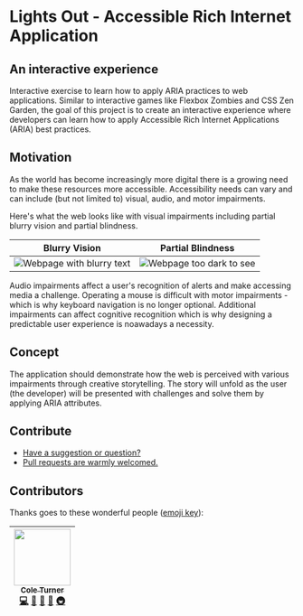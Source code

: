 # Lights Out - Accessible Rich Internet Application
## An interactive experience

Interactive exercise to learn how to apply ARIA practices to web applications. Similar to interactive games like Flexbox Zombies and CSS Zen Garden, the goal of this project is to create an interactive experience where developers can learn how to apply Accessible Rich Internet Applications (ARIA) best practices.

## Motivation

As the world has become increasingly more digital there is a growing need to make these resources more accessible. Accessibility needs can vary and can include (but not limited to) visual, audio, and motor impairments.

Here's what the web looks like with visual impairments including partial blurry vision and partial blindness.

| Blurry Vision | Partial Blindness |
| :----: | :----: |
| ![Webpage with blurry text](./public/impairment-blurry.jpg) | ![Webpage too dark to see](./public/impairment-partial-blindness.jpg) |


Audio impairments affect a user's recognition of alerts and make accessing media a challenge. Operating a mouse is difficult with motor impairments - which is why keyboard navigation is no longer optional. Additional impairments can affect cognitive recognition which is why designing a predictable user experience is noawadays a necessity.

## Concept

The application should demonstrate how the web is perceived with various impairments through creative storytelling. The story will unfold as the user (the developer) will be presented with challenges and solve them by applying ARIA attributes.

## Contribute

- [Have a suggestion or question?](https://github.com/coleturner/aria-lights-out/issues/new)
- [Pull requests are warmly welcomed.](https://github.com/coleturner/aria-lights-out/pulls)

## Contributors

Thanks goes to these wonderful people ([emoji key](https://github.com/kentcdodds/all-contributors#emoji-key)):

<!-- ALL-CONTRIBUTORS-LIST:START - Do not remove or modify this section -->
<!-- prettier-ignore -->
| [<img src="https://avatars0.githubusercontent.com/u/800888?v=4" width="100px;"/><br /><sub><b>Cole Turner</b></sub>](https://cole.codes/)<br />[💻](https://github.com/coleturner/aria-lights-out/commits?author=coleturner "Code") [📖](https://github.com/coleturner/aria-lights-out/commits?author=coleturner "Documentation") [🎨](#design-coleturner "Design") [🤔](#ideas-coleturner "Ideas, Planning, & Feedback") [🚇](#infra-coleturner "Infrastructure (Hosting, Build-Tools, etc)") |
| :---: |
<!-- ALL-CONTRIBUTORS-LIST:END -->